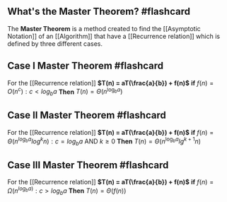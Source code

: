 
## What's the Master Theorem? #flashcard

The **Master Theorem** is a method created to find the [[Asymptotic Notation]] of an [[Algorithm]] that have a [[Recurrence relation]] which is defined by three different cases.
<!--ID: 1680112789654-->


## Case I Master Theorem #flashcard

For the [[Recurrence relation]]  **$T(n) = aT(\frac{a}{b}) + f(n)$**
		 **if**
			 $f(n) = O(n^c) : c < log_b a$
		**Then**
			 $T(n) = \Theta(n^{\log_b a})$
<!--ID: 1680112789657-->


## Case II Master Theorem #flashcard

For the [[Recurrence relation]]  **$T(n) = aT(\frac{a}{b}) + f(n)$**
		 **if**
			 $f(n) = \Theta(n^{log_b a}log^k n) : c = log_b a$ AND $k\ge0$
		**Then**
			 $T(n) = \Theta(n^{\log_b a}lg^{k+1} n)$
<!--ID: 1680112789659-->


## Case III Master Theorem #flashcard
For the [[Recurrence relation]]  **$T(n) = aT(\frac{a}{b}) + f(n)$**
		 **if**
			 $f(n) = \Omega(n^{log_b a)} : c > log_b a$
		**Then**
			 $T(n) = \Theta(f(n))$
<!--ID: 1680112789661-->
